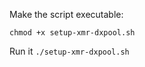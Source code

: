 
Make the script executable:

```chmod +x setup-xmr-dxpool.sh```

Run it
```./setup-xmr-dxpool.sh```
